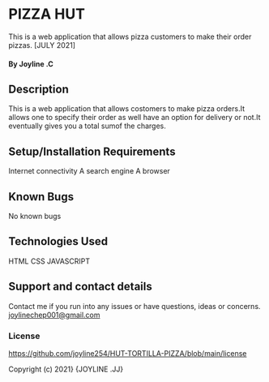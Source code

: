 # PIZZA HUT
This is a web application that allows pizza customers to make their
order pizzas. [JULY 2021]
#### By Joyline .C
## Description
This is a web application that allows costomers to make pizza orders.It allows one to specify their order as well have an option for delivery
or not.It eventually gives you a total sumof the charges.
## Setup/Installation Requirements
Internet connectivity
A search engine
A browser
## Known Bugs
No known bugs
## Technologies Used
HTML 
CSS
JAVASCRIPT
## Support and contact details
Contact me if you run into any issues or have questions, ideas or concerns.
joylinechep001@gmail.com
### License
https://github.com/joyline254/HUT-TORTILLA-PIZZA/blob/main/license

Copyright (c) 2021} {JOYLINE .JJ}